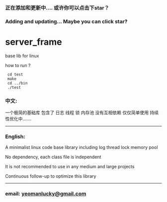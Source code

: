 ### 正在添加和更新中.... 或许你可以点击下star？ <br/>
### Adding and updating... Maybe you can click star?<br/>


# server_frame
 base lib for linux
 
 how to run ?
   
     cd test 
     make
     cd ../bin
     ./test
    
 ### 中文:
  一个极简的基础库 包含了 日志 线程 锁 内存池
  没有互相依赖 仅仅简单使用
  持续性优化中.......
  
  ---
 ### English:
  A minimalist linux code base library including log thread lock memory pool

  No dependency, each class file is independent
   
  It is not recommended to use in any medium and large projects
  
  Continuous follow-up to optimize this library
 
 ---
 ### email: yeomanlucky@gmail.com
